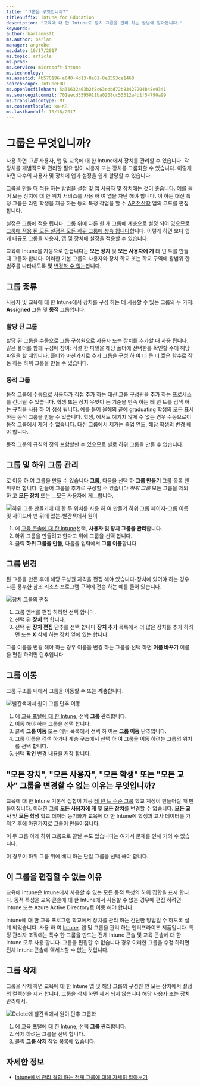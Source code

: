 ```yaml
---
title: "그룹은 무엇입니까?"
titleSuffix: Intune for Education
description: "교육에 대 한 Intune로 장치 그룹을 관리 하는 방법에 알아봅니다."
keywords: 
author: barlanmsft
ms.author: barlan
manager: angrobe
ms.date: 10/17/2017
ms.topic: article
ms.prod: 
ms.service: microsoft-intune
ms.technology: 
ms.assetid: 4b570196-a640-4d13-8e01-8e8553ce1468
searchScope: IntuneEDU
ms.openlocfilehash: 5a31632a63b2f8c63ebbd72b83427204b48e9341
ms.sourcegitcommit: 701eecd3595011ba0208cc53312a4b1f54790a99
ms.translationtype: MT
ms.contentlocale: ko-KR
ms.lasthandoff: 10/18/2017
---
```

# <a name="what-are-groups"></a>그룹은 무엇입니까?

사용 하면 _그룹_ 사용자, 앱 및 교육에 대 한 Intune에서 장치를 관리할 수 있습니다. 각 장치를 개별적으로 관리할 필요 없이 사용자 또는 장치를 그룹화할 수 있습니다. 이렇게 하면 다수의 사용자 및 장치에 앱과 설정을 쉽게 할당할 수 있습니다.

그룹을 만들 때 적용 하는 방법을 설정 및 앱 사용자 및 장치에는 것이 좋습니다. 예를 들어 모든 장치에 대 한 위치 서비스를 사용 하 여 앱을 차단 해야 합니다. 이 하는 대신 특정 그룹은 라인 학생을 제공 하는 등의 특정 작업을 할 수 [AP 전산학](https://www.tealsk12.org) 앱의 코드를 편집 합니다.

설정은 그룹에 적용 됩니다. 그룹 위에 다른 한 개 그룹에 계층으로 설정 되어 있으므로 [그룹에 적용 된 모든 설정은 모든 하위 그룹에 상속 됩니다](settings-inheritance.md)합니다. 이렇게 하면 보다 쉽게 대규모 그룹을 사용자, 앱 및 장치에 설정을 적용할 수 있습니다.

교육에 Intune을 자동으로 만듭니다는 __모든 장치__ 및 __모든 사용자에 게__ 테 넌 트를 만들 때 그룹화 합니다. 이러한 기본 그룹의 사용자와 장치 학교 또는 학교 구역에 광범위 한 범주를 나타내도록 및 [변경할 수 없는](what-are-groups.md#why-cant-i-change-the-all-devices-all-users-all-students-or-all-teachers-groups)합니다.

## <a name="group-types"></a>그룹 종류

사용자 및 교육에 대 한 Intune에서 장치를 구성 하는 데 사용할 수 있는 그룹의 두 가지: **Assigned** 그룹 및 **동적** 그룹입니다. 

### <a name="assigned-groups"></a>할당 된 그룹

할당 된 그룹을 수동으로 그룹 구성원으로 사용자 또는 장치를 추가할 때 사용 됩니다. 같은 폴더를 함께 구성에 참여: 적절 한 파일을 해당 폴더에 선택한를 확인할 수에 해당 파일을 할 때입니다. 폴더와 마찬가지로 추가 그룹을 구성 하 여 더 큰 더 짧은 함수로 작동 하는 하위 그룹을 만들 수 있습니다. 

### <a name="dynamic-groups"></a>동적 그룹

동적 그룹에 수동으로 사용자가 직접 추가 하는 대신 그룹 구성원을 추가 하는 프로세스를 건너뛸 수 있습니다. 학생 또는 장치 무엇이 든 기준을 만족 하는 테 넌 트를 검색 하는 규칙을 사용 하 여 생성 됩니다. 예를 들어 올해의 끝에 graduating 학생의 모든 표시 하는 동적 그룹을 만들 수 있습니다. 학생, 에서도 예기치 않게 수 없는 경우 수동으로이 동적 그룹에서 제거 수 없습니다. 대신 그룹에서 제거는 졸업 연도, 해당 학생의 변경 해야 합니다. 

동적 그룹의 규칙의 정의 포함할만 수 있으므로 별로 하위 그룹을 만들 수 없습니다. 

## <a name="managing-groups-and-subgroups"></a>그룹 및 하위 그룹 관리

로 이동 하 여 그룹을 만들 수 있습니다 **그룹**, 다음을 선택 하 **그룹 만들기** 그룹 목록 맨 위부터 합니다. 만들어 그룹을 추가로 구성할 수 있습니다 *하위 그룹* 모든 그룹을 제외 하 고 __모든 장치__ 또는 __모든 사용자에 게__합니다.

  ![하위 그룹 만들기에 대 한 두 위치를 사용 하 여 만들기 하위 그룹 페이지-그룹 이름 및 사이드바 맨 위에 있는-빨간색에서 원이](./media/groups-007-create-subgroup.png)

1. 에 [교육 콘솔에 대 한 Intune](https://intuneeducation.portal.azure.com)선택, **사용자 및 장치 그룹을 관리**합니다.
2. 하위 그룹을 만들려고 한다고 위에 그룹을 선택 합니다.
3. 클릭 **하위 그룹을 만들**, 다음을 입력에서 **그룹 이름**합니다.

## <a name="making-changes-to-groups"></a>그룹 변경

된 그룹을 만든 후에 해당 구성원 자격을 편집 해야 있습니다-장치에 있어야 하는 경우 다른 풍부한 참조 리소스 프로그램 구역에 전송 하는 예를 들어 있습니다.

  ![장치 그룹의 편집](./media/groups-008-edit-group-membership.png)

1. 그룹 멤버를 편집 하려면 선택 합니다.
2. 선택 된 **장치** 탭 합니다.
3. 선택 된 **장치 편집** 단추를 선택 합니다 **장치 추가** 목록에서 더 많은 장치를 추가 하려면 또는 **X** 삭제 하는 장치 옆에 있는 합니다.

그룹 이름을 변경 해야 하는 경우 이름을 변경 하는 그룹을 선택 하면 **이름 바꾸기** 이름을 편집 하려면 단추입니다.

## <a name="move-a-group"></a>그룹 이동

그룹 구조를 내에서 그룹을 이동할 수 또는 **계층**합니다.

  ![빨간색에서 원이 그룹 단추 이동](./media/groups-010-move-groups.png)

1.  에 [교육 포털에 대 한 Intune](https://intuneeducation.portal.azure.com), 선택 **그룹 관리**합니다.
2. 이동 해야 하는 그룹을 선택 합니다.
3.  클릭 **그룹 이동** 또는 메뉴 목록에서 선택 하 여는 **그룹 이동** 단추입니다.
4.  그룹 이름을 검색 하거나 계층 구조에서 선택 하 여 그룹을 이동 하려는 그룹의 위치를 선택 합니다.
5.  선택 **확인** 변경 내용을 저장 합니다.

## <a name="why-cant-i-change-the-all-devices-all-users-all-students-or-all-teachers-groups"></a>"모든 장치", "모든 사용자", "모든 학생" 또는 "모든 교사" 그룹을 변경할 수 없는 이유는 무엇입니까?

<!--These are tenant level groups and therefore they can't be modified-->

교육에 대 한 Intune 기본적 집합이 제공 [테 넌 트 수준 그룹](what-are-tenants.md) 학교 계정이 만들어질 때 만들어집니다. 이러한 그룹 **모든 사용자에 게** 및 **모든 장치**를 변경할 수 없습니다. **모든 교사** 및 **모든 학생** 학교 데이터 동기화가 교육에 대 한 Intune에 학생과 교사 데이터를 가져온 후에 마찬가지로 그룹이 만들어집니다. 

이 두 그룹 아래 하위 그룹으로 끝날 수도 있습니다는 여기서 문제를 인해 거의 수 있습니다.

  <!--![Subgroup under multiple groups error message appears](./media/groups-012-subgroup-is-under-two-groups-warning.png)-->

이 경우이 하위 그룹 위에 배치 하는 단일 그룹을 선택 해야 합니다.

## <a name="why-cant-i-edit-this-group"></a>이 그룹을 편집할 수 없는 이유 

교육에 Intune은 Intune에서 사용할 수 있는 모든 동적 특성의 하위 집합을 표시 합니다. 동적 특성을 교육 콘솔에 대 한 Intune에서 사용할 수 없는 경우에 편집 하려면 Intune 또는 Azure Active Directory로 이동 해야 합니다. 

Intune에 대 한 교육 프로그램 학교에서 장치를 관리 하는 간단한 방법일 수 하도록 설계 되었습니다. 사용 하 여 [Intune](https://docs.microsoft.com/intune/what-is-intune), 앱 및 그룹을 관리 하는 엔터프라이즈 제품입니다. 특정 관리자 조직에는 특수 한 그룹을 만드는 전체 Intune 콘솔 및 교육 콘솔에 대 한 Intune 모두 사용 합니다. 그룹을 편집할 수 없습니다 경우 이러한 그룹을 수정 하려면 전체 Intune 콘솔에 액세스할 수 없는 것입니다. 

## <a name="delete-a-group"></a>그룹 삭제

그룹을 삭제 하면 교육에 대 한 Intune 앱 및 해당 그룹의 구성원 인 모든 장치에서 설정의 컬렉션을 제거 합니다. 그룹을 삭제 하면 제거 되지 않습니다 해당 사용자 또는 장치 관리에서.

  ![Delete에 빨간색에서 원이 단추 그룹화](./media/groups-011-delete-groups.png)

1.  에 [교육 포털에 대 한 Intune](https://intuneeducation.portal.azure.com), 선택 **그룹 관리**합니다.
2. 삭제 하려는 그룹을 선택 합니다.
3.  클릭 **그룹 삭제** 작업 목록에 있습니다.

## <a name="find-out-more"></a>자세한 정보

- [Intune에서 관리 경험 하는 전체 그룹에 대해 자세히 알아보기](https://docs.microsoft.com/intune/deploy-use/use-groups-to-manage-users-and-devices-with-microsoft-intune)
